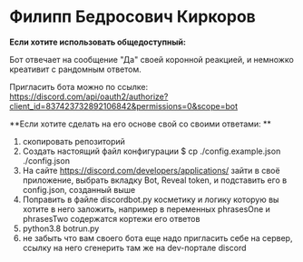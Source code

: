 # Филипп Бедросович Киркоров

**Если хотите использовать общедоступный:**

Бот отвечает на сообщение "Да" своей коронной реакцией, и немножко креативит с рандомным ответом.

Пригласить бота можно по ссылке:  https://discord.com/api/oauth2/authorize?client_id=837423732892106842&permissions=0&scope=bot




**Если хотите сделать на его основе свой со своими ответами: **

1) скопировать репозиторий
2) Создать настоящий файл конфигурации
$ cp ./config.example.json ./config.json
3) На сайте https://discord.com/developers/applications/ зайти в своё приложение, выбрать вкладку Bot, Reveal token, и подставить его в config.json, созданный выше
4) Поправить в файле discordbot.py косметику и логику которую вы хотите в него заложить, например в переменных phrasesOne и phrasesTwo содержатся кортежи его ответов 
5) python3.8 botrun.py
6) не забыть что вам своего бота еще надо пригласить себе на сервер, ссылку на него сгенерить там же на dev-портале discord
